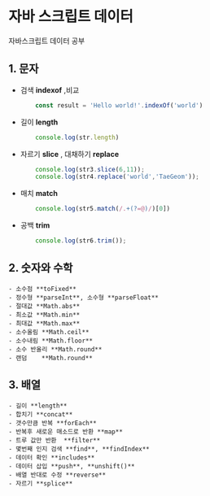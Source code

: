 # 자바 스크립트 데이터

자바스크립트 데이터 공부


## 1. 문자
- 검색 **indexof** ,비교  
	```javascript
		const result = 'Hello world!'.indexOf('world')
	``` 
- 길이 **length**      
	```javascript
		console.log(str.length)
	``` 
- 자르기 **slice** , 대채하기 **replace** 
	```javascript
		console.log(str3.slice(6,11));
		console.log(str4.replace('world','TaeGeom'));
	``` 	
- 매치 **match**  
	```javascript
		console.log(str5.match(/.+(?=@)/)[0])
	``` 
- 공백 **trim**  
	```javascript
		console.log(str6.trim());
	``` 

## 2. 숫자와 수학
	- 소수점 **toFixed**
	- 정수형 **parseInt**, 소수형 **parseFloat**
	- 절대값 **Math.abs**
	- 최소값 **Math.min**
	- 최대값 **Math.max**
	- 소수올림 **Math.ceil**
	- 소수내림 **Math.floor**
	- 소수 반올리 **Math.round**
	- 랜덤	**Math.round**
	
## 3. 배열 
	- 길이 **length**
	- 합치기 **concat**
	- 갯수만큼 반복 **forEach**
	- 반복후 새로운 매소드로 반환 **map**
	- 트루 값만 반환	**filter**
 	- 몇번째 인지 검색 **find**, **findIndex**
	- 데이터 확인 **includes**
	- 데이터 삽입 **push**, **unshift()**
	- 배열 반대로 수정 **reverse**
	- 자르기 **splice**
